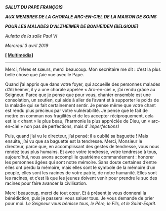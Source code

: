 ***SALUT DU PAPE FRANÇOIS***

***AUX MEMBRES DE LA CHORALE ARC-EN-CIEL DE LA MAISON DE SOINS***

***POUR LES MALADES D'ALZHEIMER DE BONHEIDEN (BELGIQUE)***

*Auletta de la salle Paul VI*

*Mercredi 3 avril 2019*

**[ [Multimédia](http://w2.vatican.va/content/francesco/fr/events/event.dir.html/content/vaticanevents/fr/2019/4/3/malati-belgio.html)]**

* * *

Merci, frères et sœurs, merci beaucoup. Mon secrétaire me dit : c’est la plus belle chose que j’aie vue avec le Pape.

Quand j’ai appris que dans votre foyer, qui accueille des personnes malades d’Alzheimer, il y a une chorale appelée « Arc-en-ciel », j’ai rendu grâce au Seigneur. Parce que je pense que pour vous, chanter ensemble est une consolation, un soutien, qui aide à aller de l’avant et à supporter le poids de la maladie qui se fait certainement sentir. Je pense même que votre chant est rendu plus précieux par votre vulnérabilité. Je pense que le fait de mettre en commun nos fragilités et de les accepter réciproquement, cela est le « chant » le plus beau, l’harmonie la plus appréciée de Dieu, un « arc-en-ciel » non pas de perfections, mais d’ *imperfections*!

Puis, quand j’ai vu le directeur, j’ai pensé: il a oublié sa baguette ! Mais ensuite, j’ai vu que sa baguette est la tendresse. Merci, Monsieur le directeur, parce que, en accomplissant des gestes de tendresse, vous nous rendez tous plus humains. Et avec votre tendresse, votre tendresse à tous, aujourd’hui, nous avons accompli le quatrième commandement : honorer les personnes âgées qui sont notre mémoire. Sans doute certaines d’entre elles ont perdu la mémoire, mais elles sont le symbole de la mémoire d’un peuple, elles sont les racines de votre patrie, de notre humanité. Elles sont les racines, et c’est là que les jeunes doivent venir pour prendre le suc des racines pour faire avancer la civilisation.

Merci beaucoup, merci de tout cœur. Et à présent je vous donnerai la bénédiction, puis je passerai vous saluer tous. Je vous demande de prier pour moi. *Le Seigneur vous bénisse tous, le Père, le Fils, et le Saint-Esprit*.